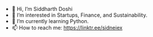 - 👋 Hi, I’m Siddharth Doshi 
- 👀 I’m interested in Startups, Finance, and Sustainability. 
- 🌱 I’m currently learning Python.
- 📫 How to reach me: https://linktr.ee/sidneiex 

<!---
sidneiex27/sidneiex27 is a ✨ special ✨ repository because its `README.md` (this file) appears on your GitHub profile.
You can click the Preview link to take a look at your changes.
--->
